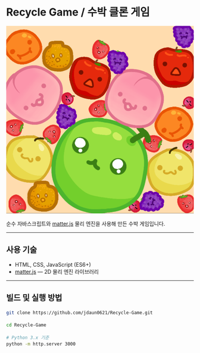 # Recycle Game / 수박 클론 게임

![screenshot.png](./screenshot.png)

순수 자바스크립트와 [matter.js](https://github.com/liabru/matter-js) 물리 엔진을 사용해 만든 수박 게임입니다.

---

## 사용 기술

- HTML, CSS, JavaScript (ES6+)
- [matter.js](https://github.com/liabru/matter-js) — 2D 물리 엔진 라이브러리

---

## 빌드 및 실행 방법


```bash
git clone https://github.com/jdaun0621/Recycle-Game.git

cd Recycle-Game

# Python 3.x 기준
python -m http.server 3000
